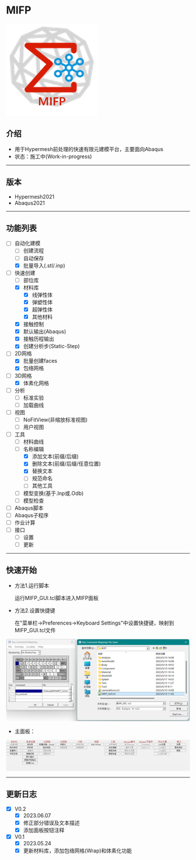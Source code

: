 # MIFP

![图标](./Splash/Mesh.png)

## 介绍
- 用于Hypermesh前处理的快速有限元建模平台，主要面向Abaqus
- 状态：施工中(Work-in-progress)

***

## 版本

- Hypermesh2021
- Abaqus2021

***

## 功能列表

- [ ] 自动化建模
    - [ ] 创建流程
    - [ ] 自动保存
    - [x] 批量导入(.stl/.inp)
- [ ] 快速创建
    - [ ] 部位库
    - [x] 材料库
        - [x] 线弹性体
        - [x] 弹塑性体
        - [x] 超弹性体
        - [x] 其他材料
    - [x] 接触控制
    - [x] 默认输出(Abaqus)
    - [x] 接触历程输出
    - [x] 创建分析步(Static-Step)
- [ ] 2D网格
    - [x] 批量创建faces
    - [x] 包络网格
- [ ] 3D网格
    - [x] 体素化网格
- [ ] 分析
    - [ ] 标准实验
    - [ ] 加载曲线
- [ ] 视图
    - [ ] NoFitView(非缩放标准视图)
    - [ ] 用户视图
- [ ] 工具
    - [ ] 材料曲线
    - [ ] 名称编辑
        - [x] 添加文本(前缀/后缀)
        - [x] 删除文本(前缀/后缀/任意位置)
        - [x] 替换文本
        - [ ] 规范命名
        - [ ] 其他工具
    - [ ] 模型变换(基于.Inp或.Odb)
    - [ ] 模型检查
- [ ] Abaqus脚本
- [ ] Abaqus子程序
- [ ] 作业计算
- [ ] 接口
    - [ ] 设置
    - [ ] 更新
***

## 快速开始

- 方法1.运行脚本

	运行MIFP_GUI.tcl脚本进入MIFP面板

- 方法2.设置快捷键
    
    在"菜单栏->Preferences->Keyboard Settings"中设置快捷键，映射到MIFP_GUI.tcl文件
    
![快捷键](./Splash/Keyboard.png)

- 主面板：

![主面板](./Splash/Panel.png)

***

## 更新日志
- [x] V0.2
    - [x] 2023.06.07
    - [x] 修正部分错误及文本描述
    - [x] 添加面板按钮注释
- [x] V0.1
    - [x] 2023.05.24
    - [x] 更新材料库，添加包络网格(Wrap)和体素化功能
